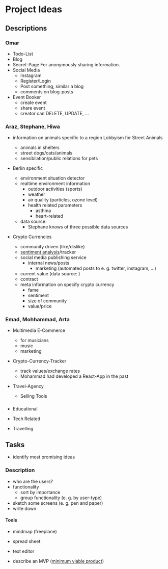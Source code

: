 # Project Ideas

## Descriptions

### Omar
- Todo-List
- Blog
- Secret-Page 
  For anonymously sharing information.
- Social Media
  - Instagram
  - Register/Login
  - Post something, similar a blog
  - comments on blog-posts
- Event Booker
  - create event
  - share event
  - creator can DELETE, UPDATE, ...

### Araz, Stephane, Hiwa
- information on animals specific to a region
  Lobbyism for Street Animals
  - animals in shelters
  - street dogs/cats/animals
  - sensibilation/public relations for pets

- Berlin specific
  - environment situation detector
  - realtime environment information
	- outdoor activities (sports)
    - weather
	- air quality (particles, ozone level)
	- health related parameters
	  - asthma
	  - heart-related 
  - data source:
    - Stephane knows of three possible data sources

- Crypto Currencies
  - community driven (like/dislike)
  - [sentiment analysis](https://en.wikipedia.org/wiki/Sentiment_analysis)/tracker
  - social media publishing service
    - internal news/posts
	  - marketing (automated posts to e. g. twitter, instagram, ...)
  - current value (data source: )
  - contract
  - meta information on specify crypto currency
    - fame
	- sentiment
	- size of community
	- value/price

### Emad, Mohhammad, Arta
- Multimedia E-Commerce
  - for musicians
  - music
  - marketing

- Crypto-Currency-Tracker
  - track values/exchange rates
  - Mohammad had developed a React-App in the past

- Travel-Agency
  - Selling Tools

### 
- Educational 

- Tech Related

- Travelling

## Tasks
- identify most promising ideas

### Description
- who are the users?
- functionality
  - sort by importance
  - group functionality (e. g. by user-type)
- sketch some screens (e. g. pen and paper)
- write down

#### Tools
- mindmap (freeplane)
- spread sheet
- text editor

- describe an MVP ([minimum viable product](https://en.wikipedia.org/wiki/Minimum_viable_product))
